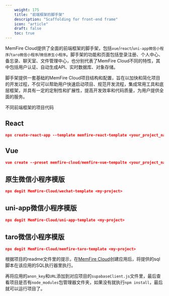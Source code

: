 ```yaml
---
    weight: 175
    title: "前端框架的脚手架"
    description: "Scaffolding for front-end frame"
    icon: "article"
    draft: false
    toc: true
---
```



MemFire Cloud提供了全面的前端框架的脚手架，包括`vue`/`react`/`uni-app微信小程序`/`taro微信小程序`/`微信原生小程序`。脚手架的功能和页面包括登录注册、个人中心、备忘录、聊天室、文件管理中心，也分别代表了MemFire Cloud不同的特性，其中包括用户认证、自动生成API、实时数据库、对象存储。

脚手架提供一套基础的MemFire Cloud项目结构和配置，旨在以加快和简化项目的开发过程，不仅可以帮助用户快速启动项目、规范开发流程，集成常用工具和底层框架，并具有一定的定制性和扩展性，提高开发效率和代码质量，为用户提供全面的服务。

   不同前端框架的项目代码

## **React**

```JSON
npx create-react-app --template memfire-react-template <your_project_name>
```

## **Vue**

```JSON
vue create --preset memfire-cloud/memfire-vue-tempalte <your_project_name>
```

## **原生微信小程序模版**

```JSON
npx degit MemFire-Cloud/wechat-template <my-project>
```

## **uni-app微信小程序模版**

```JSON
npx degit MemFire-Cloud/uni-app-template <my-project>
```

## **taro微信小程序模版**

```JSON
npx degit MemFire-Cloud/memfire-taro-template <my-project>
```

根据项目的readme文件里的提示，在[MemFire Cloud](https://memfiredb.com/)创建应用后，将提供的sql脚本在该应用的SQL执行器里执行。

再将应用的`anon_key`和`URL`添加到对应项目的`supabaseClient.js`文件里，最后查看项目是否有`node_modules`包管理器文件夹，如果没有就执行`npm install`，最后就可以运行项目了。

